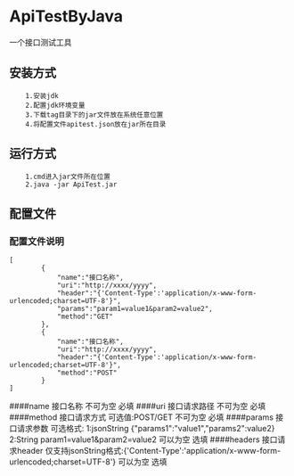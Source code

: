 # ApiTestByJava
一个接口测试工具
## 安装方式
        1.安装jdk
        2.配置jdk环境变量
        3.下载tag目录下的jar文件放在系统任意位置
        4.将配置文件apitest.json放在jar所在目录
## 运行方式
        1.cmd进入jar文件所在位置
        2.java -jar ApiTest.jar

## 配置文件
### 配置文件说明
    [
           	{
          		"name":"接口名称",
          		"uri":"http://xxxx/yyyy",
          		"header":"{'Content-Type':'application/x-www-form-urlencoded;charset=UTF-8'}",
          		"params":"param1=value1&param2=value2",
          		"method":"GET"
          	},
           	{
           		"name":"接口名称",
           		"uri":"http://xxxx/yyyy",
           		"header":"{'Content-Type':'application/x-www-form-urlencoded;charset=UTF-8'}",
           		"method":"POST"
           	}
    ]
####name
  接口名称
  不可为空
  必填
####uri
  接口请求路径
  不可为空
  必填
####method
  接口请求方式
  可选值:POST/GET
  不可为空
  必填
####params
  接口请求参数
  可选格式:
    1:jsonString
    {"params1":"value1","params2":value2}
    2:String
    param1=value1&param2=value2
  可以为空
  选填
####headers
  接口请求header
  仅支持jsonString格式:{'Content-Type':'application/x-www-form-urlencoded;charset=UTF-8'}
  可以为空
  选填
